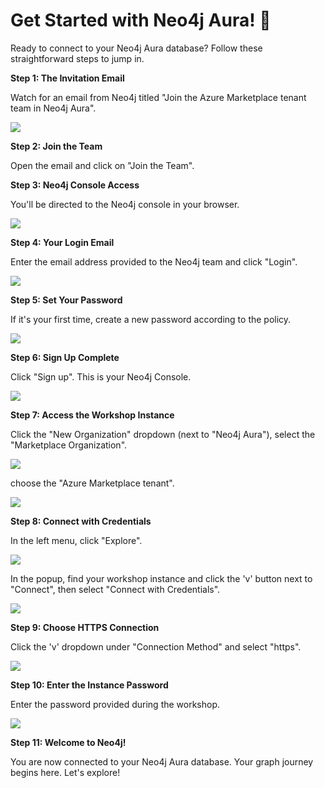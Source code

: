 # Get Started with Neo4j Aura! 🚀

Ready to connect to your Neo4j Aura database? Follow these straightforward steps to jump in.

**Step 1: The Invitation Email**

Watch for an email from Neo4j titled "Join the Azure Marketplace tenant team in Neo4j Aura".

![](images/21.png)

**Step 2: Join the Team**

Open the email and click on "Join the Team".

**Step 3: Neo4j Console Access**

You'll be directed to the Neo4j console in your browser.

![](images/22.png)

**Step 4: Your Login Email**

Enter the email address provided to the Neo4j team and click "Login".

![](images/23.png)

**Step 5: Set Your Password**

If it's your first time, create a new password according to the policy.

![](images/24.png)

**Step 6: Sign Up Complete**

Click "Sign up". This is your Neo4j Console.

![](images/25.png)

**Step 7: Access the Workshop Instance**

Click the "New Organization" dropdown (next to "Neo4j Aura"), select the "Marketplace Organization".

![](images/26.png)

choose the "Azure Marketplace tenant".

![](images/27.png)

**Step 8: Connect with Credentials**

In the left menu, click "Explore". 

![](images/28.png)

In the popup, find your workshop instance and click the 'v' button next to "Connect", then select "Connect with Credentials".

![](images/29.png)

**Step 9: Choose HTTPS Connection**

Click the 'v' dropdown under "Connection Method" and select "https".

![](images/30.png)

**Step 10: Enter the Instance Password**

Enter the password provided during the workshop.

![](images/31.png)

**Step 11: Welcome to Neo4j!**

You are now connected to your Neo4j Aura database. Your graph journey begins here. Let's explore!